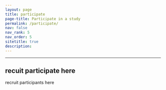 ```yaml
---
layout: page
title: participate
page-title: Participate in a study
permalink: /participate/
nav: false
nav_rank: 5
nav_order: 5
sitetitle: true
description: 
---
```

---
## recuit participate here
recruit participants here


